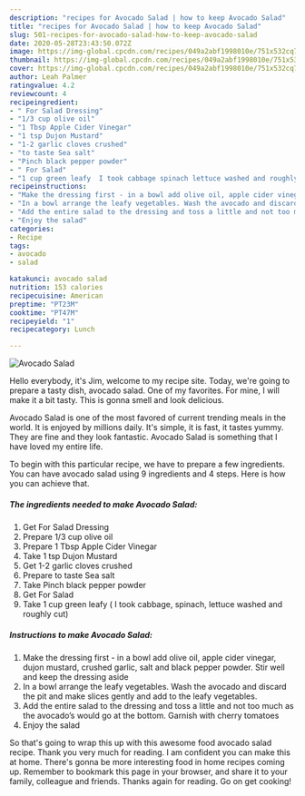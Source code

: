```yaml
---
description: "recipes for Avocado Salad | how to keep Avocado Salad"
title: "recipes for Avocado Salad | how to keep Avocado Salad"
slug: 501-recipes-for-avocado-salad-how-to-keep-avocado-salad
date: 2020-05-28T23:43:50.072Z
image: https://img-global.cpcdn.com/recipes/049a2abf1998010e/751x532cq70/avocado-salad-recipe-main-photo.jpg
thumbnail: https://img-global.cpcdn.com/recipes/049a2abf1998010e/751x532cq70/avocado-salad-recipe-main-photo.jpg
cover: https://img-global.cpcdn.com/recipes/049a2abf1998010e/751x532cq70/avocado-salad-recipe-main-photo.jpg
author: Leah Palmer
ratingvalue: 4.2
reviewcount: 4
recipeingredient:
- " For Salad Dressing"
- "1/3 cup olive oil"
- "1 Tbsp Apple Cider Vinegar"
- "1 tsp Dujon Mustard"
- "1-2 garlic cloves crushed"
- "to taste Sea salt"
- "Pinch black pepper powder"
- " For Salad"
- "1 cup green leafy  I took cabbage spinach lettuce washed and roughly cut"
recipeinstructions:
- "Make the dressing first - in a bowl add olive oil, apple cider vinegar, dujon mustard, crushed garlic, salt and black pepper powder. Stir well and keep the dressing aside"
- "In a bowl arrange the leafy vegetables. Wash the avocado and discard the pit and make slices gently and add to the leafy vegetables."
- "Add the entire salad to the dressing and toss a little and not too much as the avocado’s would go at the bottom. Garnish with cherry tomatoes"
- "Enjoy the salad"
categories:
- Recipe
tags:
- avocado
- salad

katakunci: avocado salad 
nutrition: 153 calories
recipecuisine: American
preptime: "PT23M"
cooktime: "PT47M"
recipeyield: "1"
recipecategory: Lunch

---
```



![Avocado Salad](https://img-global.cpcdn.com/recipes/049a2abf1998010e/751x532cq70/avocado-salad-recipe-main-photo.jpg)

Hello everybody, it's Jim, welcome to my recipe site. Today, we're going to prepare a tasty dish, avocado salad. One of my favorites. For mine, I will make it a bit tasty. This is gonna smell and look delicious.



Avocado Salad is one of the most favored of current trending meals in the world. It is enjoyed by millions daily. It's simple, it is fast, it tastes yummy. They are fine and they look fantastic. Avocado Salad is something that I have loved my entire life.


To begin with this particular recipe, we have to prepare a few ingredients. You can have avocado salad using 9 ingredients and 4 steps. Here is how you can achieve that.

<!--inarticleads1-->

##### The ingredients needed to make Avocado Salad:

1. Get  For Salad Dressing
1. Prepare 1/3 cup olive oil
1. Prepare 1 Tbsp Apple Cider Vinegar
1. Take 1 tsp Dujon Mustard
1. Get 1-2 garlic cloves crushed
1. Prepare to taste Sea salt
1. Take Pinch black pepper powder
1. Get  For Salad
1. Take 1 cup green leafy ( I took cabbage, spinach, lettuce washed and roughly cut)




<!--inarticleads2-->

##### Instructions to make Avocado Salad:

1. Make the dressing first - in a bowl add olive oil, apple cider vinegar, dujon mustard, crushed garlic, salt and black pepper powder. Stir well and keep the dressing aside
1. In a bowl arrange the leafy vegetables. Wash the avocado and discard the pit and make slices gently and add to the leafy vegetables.
1. Add the entire salad to the dressing and toss a little and not too much as the avocado’s would go at the bottom. Garnish with cherry tomatoes
1. Enjoy the salad




So that's going to wrap this up with this awesome food avocado salad recipe. Thank you very much for reading. I am confident you can make this at home. There's gonna be more interesting food in home recipes coming up. Remember to bookmark this page in your browser, and share it to your family, colleague and friends. Thanks again for reading. Go on get cooking!
